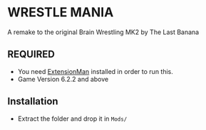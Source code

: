 
# WRESTLE MANIA

A remake to the original Brain Wrestling MK2 by The Last Banana

## REQUIRED
- You need [ExtensionMan](https://github.com/Bebomonky/CC_ExtensionMan) installed in order to run this.
- Game Version 6.2.2 and above

## Installation
- Extract the folder and drop it in  `Mods/`